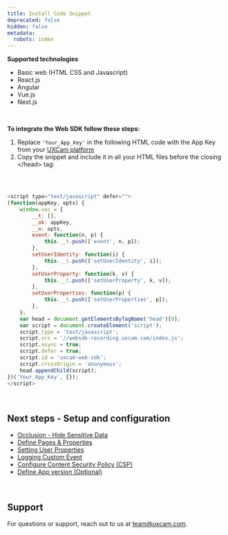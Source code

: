 ```yaml
---
title: Install Code Snippet
deprecated: false
hidden: false
metadata:
  robots: index
---
```

**Supported technologies**

* Basic web (HTML CSS and Javascript)
* React.js
* Angular
* Vue.js
* Next.js

<br />

**To integrate the Web SDK follow these steps:**

1. Replace `'Your_App_Key'` in the following HTML code with the App Key from your [UXCam platform](https://app.uxcam.com/integration)
2. Copy the snippet and include it in all your HTML files before the closing \</head> tag:

<br />

```javascript

<script type="text/javascript" defer="">
(function(appKey, opts) {
    window.uxc = {
        __t: [],
        __ak: appKey,
        __o: opts,
        event: function(n, p) {
            this.__t.push(['event', n, p]);
        },
        setUserIdentity: function(i) {
            this.__t.push(['setUserIdentity', i]);
        },
        setUserProperty: function(k, v) {
            this.__t.push(['setUserProperty', k, v]);
        },
        setUserProperties: function(p) {
            this.__t.push(['setUserProperties', p]);
        },
    };
    var head = document.getElementsByTagName('head')[0];
    var script = document.createElement('script');
    script.type = 'text/javascript';
    script.src = '//websdk-recording.uxcam.com/index.js';
    script.async = true;
    script.defer = true;
    script.id = 'uxcam-web-sdk';
    script.crossOrigin = 'anonymous';
    head.appendChild(script);
})('Your_App_Key', {}); 
</script>
```

<br />

## Next steps - Setup and configuration

* [Occlusion - Hide Sensitive Data](https://developer.uxcam.com/v2.0-draft/update/docs/occlusion#/)
* [Define Pages & Properties](https://developer.uxcam.com/v2.0-draft/update/docs/define-pages-properties-to-simplify-data)
* [Setting User Properties](https://developer.uxcam.com/v2.0-draft/update/docs/user-properties)
* [Logging Custom Event](https://developer.uxcam.com/v2.0-draft/update/docs/logging-custom-event#/)
* [Configure Content Security Policy (CSP)](https://developer.uxcam.com/v2.0-draft/update/docs/csp#/)
* [Define App version (Optional)](https://developer.uxcam.com/v2.0-draft/update/docs/app-version#/)

<br />

## Support

For questions or support, reach out to us at [team@uxcam.com](mailto:team@uxcam.com).